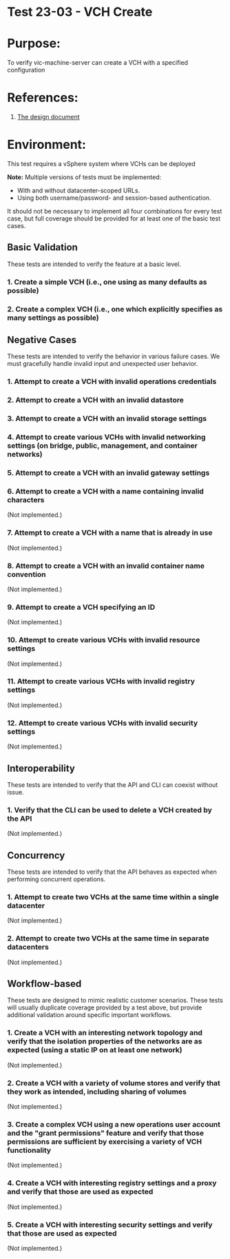 Test 23-03 - VCH Create
=======

# Purpose:
To verify vic-machine-server can create a VCH with a specified configuration

# References:
1. [The design document](../../../doc/design/vic-machine/service.md)

# Environment:
This test requires a vSphere system where VCHs can be deployed

**Note:** Multiple versions of tests must be implemented:
 * With and without datacenter-scoped URLs.
 * Using both username/password- and session-based authentication.

It should not be necessary to implement all four combinations for every test case, but full coverage should be provided for at least one of the basic test cases.


Basic Validation
----------------

These tests are intended to verify the feature at a basic level.

###  1. Create a simple VCH (i.e., one using as many defaults as possible)

###  2. Create a complex VCH (i.e., one which explicitly specifies as many settings as possible)


Negative Cases
--------------

These tests are intended to verify the behavior in various failure cases. We must gracefully handle invalid input and unexpected user behavior.

###  1. Attempt to create a VCH with invalid operations credentials

###  2. Attempt to create a VCH with an invalid datastore

###  3. Attempt to create a VCH with an invalid storage settings

###  4. Attempt to create various VCHs with invalid networking settings (on bridge, public, management, and container networks)

###  5. Attempt to create a VCH with an invalid gateway settings

###  6. Attempt to create a VCH with a name containing invalid characters

(Not implemented.)

###  7. Attempt to create a VCH with a name that is already in use

(Not implemented.)

###  8. Attempt to create a VCH with an invalid container name convention

(Not implemented.)

###  9. Attempt to create a VCH specifying an ID

(Not implemented.)

### 10. Attempt to create various VCHs with invalid resource settings

(Not implemented.)

### 11. Attempt to create various VCHs with invalid registry settings

(Not implemented.)

### 12. Attempt to create various VCHs with invalid security settings

(Not implemented.)


Interoperability
----------------

These tests are intended to verify that the API and CLI can coexist without issue.

###  1. Verify that the CLI can be used to delete a VCH created by the API

(Not implemented.)


Concurrency
-----------

These tests are intended to verify that the API behaves as expected when performing concurrent operations.

###  1. Attempt to create two VCHs at the same time within a single datacenter

(Not implemented.)

###  2. Attempt to create two VCHs at the same time in separate datacenters

(Not implemented.)


Workflow-based
--------------

These tests are designed to mimic realistic customer scenarios. These tests will usually duplicate coverage provided by a test above, but provide additional validation around specific important workflows.

###  1. Create a VCH with an interesting network topology and verify that the isolation properties of the networks are as expected (using a static IP on at least one network)

(Not implemented.)

###  2. Create a VCH with a variety of volume stores and verify that they work as intended, including sharing of volumes

(Not implemented.)

###  3. Create a complex VCH using a new operations user account and the "grant permissions" feature and verify that those permissions are sufficient by exercising a variety of VCH functionality

(Not implemented.)

###  4. Create a VCH with interesting registry settings and a proxy and verify that those are used as expected

(Not implemented.)

###  5. Create a VCH with interesting security settings and verify that those are used as expected

(Not implemented.)
